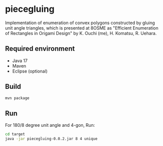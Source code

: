 # piecegluing
Implementation of enumeration of convex polygons constructed by gluing unit angle triangles, which is presented at 8OSME
as "Efficient Enumeration of Rectangles in Origami Design" by
K. Ouchi (me), H. Komatsu, R. Uehara.

## Required environment
* Java 17
* Maven
* Eclipse (optional)

## Build
```sh
mvn package
```

## Run
For 180/8 degree unit angle and 4-gon, Run:

```sh
cd target
java -jar piecegluing-0.0.2.jar 8 4 unique
```